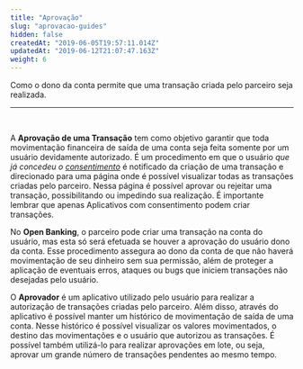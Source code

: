 ```yaml
---
title: "Aprovação"
slug: "aprovacao-guides"
hidden: false
createdAt: "2019-06-05T19:57:11.014Z"
updatedAt: "2019-06-12T21:07:47.163Z"
weight: 6
---
```


Como o dono da conta permite que uma transação criada pelo parceiro seja realizada.

---

<br>

A **Aprovação de uma Transação** tem como objetivo garantir que toda movimentação financeira de saída de uma conta seja feita somente por um usuário devidamente autorizado. É um procedimento em que o usuário *que já concedeu o [consentimento](/docs/guias/integracao/consentimento)* é notificado da criação de uma transação e direcionado para uma página onde é possível visualizar todas as transações criadas pelo parceiro. Nessa página é possível aprovar ou rejeitar uma transação, possibilitando ou impedindo sua realização. É importante lembrar que apenas Aplicativos com consentimento podem criar transações.

No **Open Banking**, o parceiro pode criar uma transação na conta do usuário, mas esta só será efetuada se houver a aprovação do usuário dono da conta. Esse procedimento assegura ao dono da conta de que não haverá movimentação de seu dinheiro sem sua permissão, além de proteger a aplicação de eventuais erros, ataques ou bugs que iniciem transações não desejadas pelo usuário.

O **Aprovador** é um aplicativo utilizado pelo usuário para realizar a autorização de transações criadas pelo parceiro. Além disso, através do aplicativo é possível manter um histórico de movimentação de saída de uma conta. Nesse histórico é possível visualizar os valores movimentados, o destino das movimentações e o usuário que autorizou as transações. É possível também utilizá-lo para realizar aprovações em lote, ou seja, aprovar um grande número de transações pendentes ao mesmo tempo.